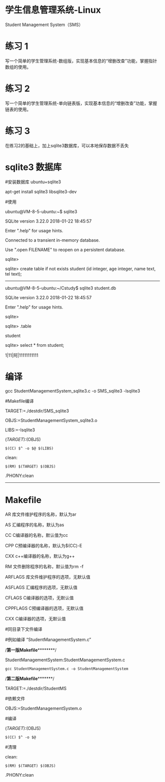 # 学生信息管理系统-Linux
Student Management System（SMS）

# 练习 1
写一个简单的学生管理系统-数组版，实现基本信息的“增删改查”功能，掌握指针数组的使用。

# 练习 2
写一个简单的学生管理系统-单向链表版，实现基本信息的“增删改查”功能，掌握链表的使用。

# 练习 3
在练习2的基础上，加上sqlite3数据库，可以本地保存数据不丢失

# sqlite3 数据库
#安装数据库 ubuntu+sqlite3

apt-get install sqlite3 libsqlite3-dev

#使用

ubuntu@VM-8-5-ubuntu:~$ sqlite3

SQLite version 3.22.0 2018-01-22 18:45:57

Enter ".help" for usage hints.

Connected to a transient in-memory database.

Use ".open FILENAME" to reopen on a persistent database.

sqlite>

sqlite> create table if not exists student (id integer, age integer, name text, tel text);

---------------

ubuntu@VM-8-5-ubuntu:~/Cstudy$ sqlite3 student.db

SQLite version 3.22.0 2018-01-22 18:45:57

Enter ".help" for usage hints.

sqlite>

sqlite> .table

student

sqlite> select * from student;

1|11|阿|11111111111

# 编译
gcc StudentManagementSystem_sqlite3.c -o SMS_sqlite3 -lsqlite3

#Makefile编译

TARGET:=./destdir/SMS_sqlite3

OBJS:=StudentManagementSystem_sqlite3.o

LIBS:=-lsqlite3

$(TARGET):$(OBJS)

    $(CC) $^ -o $@ $(LIBS)

clean:

    $(RM) $(TARGET) $(OBJS)

.PHONY:clean

------------------------------------------------------------------------------------------------
# Makefile
AR		库文件维护程序的名称，默认为ar

AS		汇编程序的名称，默认为as

CC		C编译器的名称，默认值为cc

CPP		C预编译器的名称，默认为$(CC)-E

CXX		c++编译器的名称，默认为g++

RM		文件删除程序的名称，默认值为rm -f

ARFLAGS		库文件维护程序的选项，无默认值

ASFLAGS		汇编程序的选项，无默认值

CFLAGS		C编译器的选项，无默认值

CPPFLAGS	C预编译器的选项，无默认值

CXX		C编译器的选项，无默认值

#同目录下文件编译

#例如编译 “StudentManagementSystem.c”

/************************第一版Makefile********************************/

StudentManagementSystem:StudentManagementSystem.c

    gcc StudentManagementSystem.c -o StudentManagementSystem

/************************第二版Makefile*******************************/

TARGET:=./destdir/StudentMS

#依赖文件

OBJS:=StudentManagementSystem.o

#编译

$(TARGET):$(OBJS)

    $(CC) $^ -o $@

#清理

clean:

    $(RM) $(TARGET) $(OBJS)

.PHONY:clean
